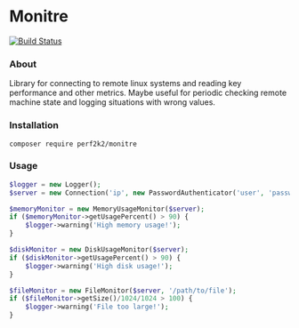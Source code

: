 # Monitre
[![Build Status](https://travis-ci.org/perf2k2/monitre.svg?branch=master)](https://travis-ci.org/perf2k2/monitre)

### About

Library for connecting to remote linux systems and reading key performance and other metrics.
Maybe useful for periodic checking remote machine state and logging situations with wrong values.

### Installation

```shell
composer require perf2k2/monitre
```

### Usage

```php
$logger = new Logger();
$server = new Connection('ip', new PasswordAuthenticator('user', 'password'));

$memoryMonitor = new MemoryUsageMonitor($server);
if ($memoryMonitor->getUsagePercent() > 90) {
    $logger->warning('High memory usage!');
}

$diskMonitor = new DiskUsageMonitor($server);
if ($diskMonitor->getUsagePercent() > 90) {
    $logger->warning('High disk usage!');
}

$fileMonitor = new FileMonitor($server, '/path/to/file');
if ($fileMonitor->getSize()/1024/1024 > 100) {
    $logger->warning('File too large!');
}
```